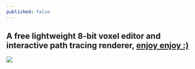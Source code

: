 ```yaml
---
published: false
---
```

## A free lightweight 8-bit voxel editor and interactive path tracing renderer, [enjoy enjoy :)](https://ephtracy.github.io/)

[![](https://www.youtube.com/watch?v=u6q_CWQNyek/0.jpg)](https://www.youtube.com/watch?v=u6q_CWQNyek)

